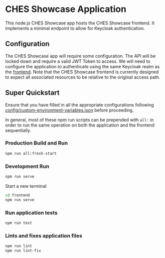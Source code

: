 # CHES Showcase Application

This node.js CHES Showcase app hosts the CHES Showcase frontend. It implements a minimal endpoint to allow for Keycloak authentication.

## Configuration

The CHES Showcase app will require some configuration. The API will be locked down and require a valid JWT Token to access. We will need to configure the application to authenticate using the same Keycloak realm as the [frontend](frontend). Note that the CHES Showcase frontend is currently designed to expect all associated resources to be relative to the original access path.

## Super Quickstart

Ensure that you have filled in all the appropriate configurations following [config/custom-environment-variables.json](config/custom-environment-variables.json) before proceeding.

In general, most of these npm run scripts can be prepended with `all:` in order to run the same operation on both the application and the frontend sequentially.

### Production Build and Run

``` sh
npm run all:fresh-start
```

### Development Run

``` sh
npm run serve
```

Start a new terminal

``` sh
cd frontend
npm run serve
```

### Run application tests

``` sh
npm run test
```

### Lints and fixes application files

``` sh
npm run lint
npm run lint-fix
```
